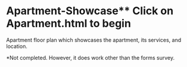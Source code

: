 # Apartment-Showcase** Click on Apartment.html to begin
 Apartment floor plan which showcases the apartment, its services, and location.

*Not completed. However, it does work other than the forms survey.
